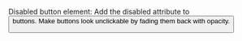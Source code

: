 Disabled button element:
Add the disabled attribute to <button> buttons. Make buttons look unclickable by fading them back with opacity.
